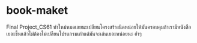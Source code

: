 # book-maket
Final Project_CS61 ทำใหม่หมดเลยนะเปลียนโครงสร้างนิดหน่อยให้มันครอบคุมถ้าเรามีหนังสือเยอะขึ้นแล้วไม่ต้องไม่เปลียนโปรแกรมเก่าแต่มันจะเล่นเยอะหน่อยนะ ฮ่าๆ
